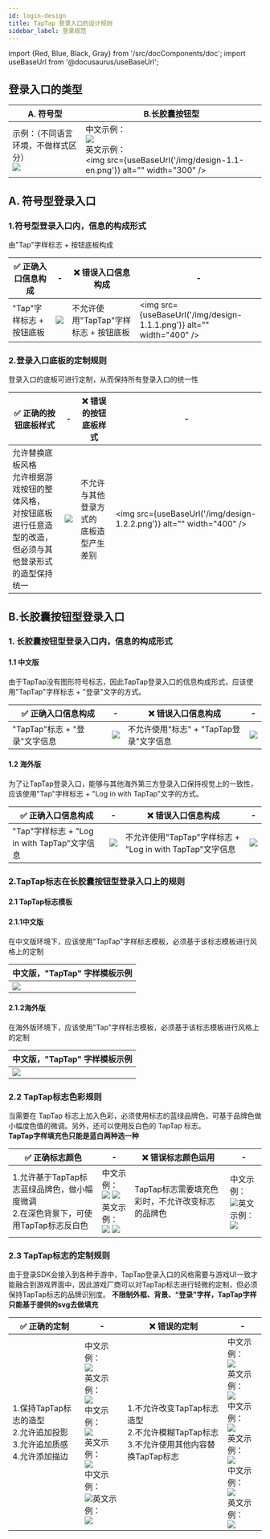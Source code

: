 ```yaml
---
id: login-design
title: TapTap 登录入口的设计规则
sidebar_label: 登录规范
---
```

import {Red, Blue, Black, Gray} from '/src/docComponents/doc';
import useBaseUrl from '@docusaurus/useBaseUrl';

## 登录入口的类型

A. 符号型| B.长胶囊按钮型 | 
| ------ | ------ |
| 示例：（不同语言环境，不做样式区分）<br/>![](/img/design-1.1.0.png)   |中文示例：<br/>![](/img/design-1.1.png)<br/> 英文示例：<br/> <img src={useBaseUrl('/img/design-1.1-en.png')} alt="" width="300" />|


## A. 符号型登录入口

### 1.符号型登录入口内，信息的构成形式
由"Tap"字样标志 + 按钮底板构成

✅ 正确入口信息构成 |- | ❌ 错误入口信息构成 | -|
| ------ | ------ |------ |------ |
| <Blue>"Tap"字样标志   +   按钮底板</Blue>   |![](/img/design-1.1.0.png) |<Red> 不允许使用"TapTap"字样标志  +  按钮底板 </Red>  |<img src={useBaseUrl('/img/design-1.1.1.png')} alt="" width="400" />



### 2.登录入口底板的定制规则
登录入口的底板可进行定制，从而保持所有登录入口的统一性

✅ 正确的按钮底板样式 |- | ❌ 错误的按钮底板样式 | -|
| ------ | ------ |------ |------ |
| <Blue>允许替换底板风格<br/>允许根据游戏按钮的整体风格，<br/>对按钮底板进行任意造型的改造，<br/>但必须与其他登录形式的造型保持统一</Blue>   |![](/img/design-1.2.1.png) |<Red> 不允许与其他登录方式的<br/>底板造型产生差别 </Red>  | <img src={useBaseUrl('/img/design-1.2.2.png')} alt="" width="400" />

## B.长胶囊按钮型登录入口
### 1. 长胶囊按钮型登录入口内，信息的构成形式

#### 1.1 中文版
由于TapTap没有图形符号标志，因此TapTap登录入口的信息构成形式，应该使用"TapTap"字样标志 + "登录"文字的方式。

✅ 正确入口信息构成 |- | ❌ 错误入口信息构成 | -|
| ------ | ------ |------ |------ |
| <Blue>"TapTap"标志   +   "登录"文字信息</Blue>   |![](/img/design-1.1.png) |<Red> 不允许使用"标志"  +  "TapTap登录"文字信息 </Red>  | ![](/img/design-1.2.png)

#### 1.2 海外版
为了让TapTap登录入口，能够与其他海外第三方登录入口保持视觉上的一致性，应该使用"Tap"字样标志 + "Log in with TapTap"文字的方式。

✅ 正确入口信息构成 |- | ❌ 错误入口信息构成 | -|
| ------ | ------ |------ |------ |
| <Blue>"Tap"字样标志   +   "Log in with TapTap"文字信息</Blue>   |![](/img/design-1.1-en.png) |<Red> 不允许使用"TapTap"字样标志  +  "Log in with TapTap"文字信息 </Red>  | ![](/img/design-1.2-en.png)






### 2.TapTap标志在长胶囊按钮型登录入口上的规则
#### 2.1 TapTap标志模板
#### 2.1.1中文版
在中文版环境下，应该使用"TapTap"字样标志模板，必须基于该标志模板进行风格上的定制

中文版，"TapTap" 字样模板示例|
| ------ | 
| ![](/img/design-2.1.11.png)   |

#### 2.1.2海外版
在海外版环境下，应该使用"Tap"字样标志模板，必须基于该标志模板进行风格上的定制

中文版，"TapTap" 字样模板示例|
| ------ | 
| ![](/img/design-2.1.12.png)   |

### 2.2 TapTap标志色彩规则
当需要在 TapTap 标志上加入色彩，必须使用标志的蓝绿品牌色，可基于品牌色做小幅度色值的微调。另外，还可以使用反白色的 TapTap 标志。  
**TapTap字样填充色只能是蓝白两种选一种**

✅ 正确标志颜色 |- | ❌ 错误标志颜色运用 | -|
| ------ | ------ |------ |------ |
| <Blue>1.允许基于TapTap标志蓝绿品牌色，做小幅度微调 <br/>2.在深色背景下，可使用TapTap标志反白色  </Blue>  |中文示例：<br/>![](/img/design-2.1.1.png) ![](/img/design-2.1.2.png) <br/>英文示例：<br/>![](/img/design-2.1.1-en.png) ![](/img/design-2.1.2-en.png)| <Red>TapTap标志需要填充色彩时，不允许改变标志的品牌色 </Red> | 中文示例：<br/>![](/img/design-2.1.3.png)英文示例：<br/>![](/img/design-2.1.3-en.png)

### 2.3 TapTap标志的定制规则
由于登录SDK会接入到各种手游中，TapTap登录入口的风格需要与游戏UI一致才能融合到游戏界面中，因此游戏厂商可以对TapTap标志进行轻微的定制，但必须保持TapTap标志的品牌识别度。
**不限制外框、背景、“登录”字样，TapTap字样只能基于提供的svg去做填充**

✅ 正确的定制 |- | ❌ 错误的定制 | -|
| ------ | ------ |------ |------ |
| <Blue>1.保持TapTap标志的造型<br/>2.允许追加投影<br/>3.允许追加质感<br/>4.允许添加描边  </Blue> |中文示例：<br/>![](/img/design-2.2.1.png)<br/>英文示例：<br/>![](/img/design-2.2.1-en.png)<br/>中文示例：<br/> ![](/img/design-2.2.2.png)<br/>英文示例：<br/>![](/img/design-2.2.2-en.png)<br/>中文示例：<br/>![](/img/design-2.3.1.png)英文示例：<br/>![](/img/design-2.3.1-en.png)| <Red>1.不允许改变TapTap标志造型<br/>2.不允许模糊TapTap标志<br/>3.不允许使用其他内容替换TapTap标志 </Red> |中文示例：<br/> ![](/img/design-2.2.3.png)<br/>英文示例：<br/>![](/img/design-2.2.3-en.png)<br/>中文示例：<br/>![](/img/design-2.2.4.png)<br/>英文示例：<br/>![](/img/design-2.2.4-en.png)<br/>中文示例：<br/>![](/img/design-2.2.5.png)<br/>英文示例：<br/>![](/img/design-2.2.5-en.png)

<!-- <table>
<tbody>
	<tr>
	<th colSpan={2}>✅ 正确标志颜色</th>
	<th colSpan={2}>❌ 错误标志颜色运用 </th>
	</tr>
	<tr >
	<td><Blue>1.允许基于TapTap标志蓝绿品牌色，做小幅度微调 <br/>2.在深色背景下，可使用TapTap标志反白色  </Blue></td>
	<td><img src={useBaseUrl('/img/design-2.1.1.png')} alt="" /></td>
	<td><Red>TapTap标志需要填充色彩时，不允许改变标志的品牌色 </Red> </td>
	<td><img src={useBaseUrl('/img/design-2.1.3.png')} alt="" /></td>
	</tr>
</tbody>
</table> -->


